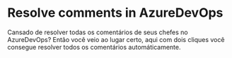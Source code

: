 # Resolve comments in AzureDevOps

Cansado de resolver todas os comentários de seus chefes no AzureDevOps? Então você veio ao lugar certo, aqui com dois cliques você consegue resolver todos os comentários automáticamente.
